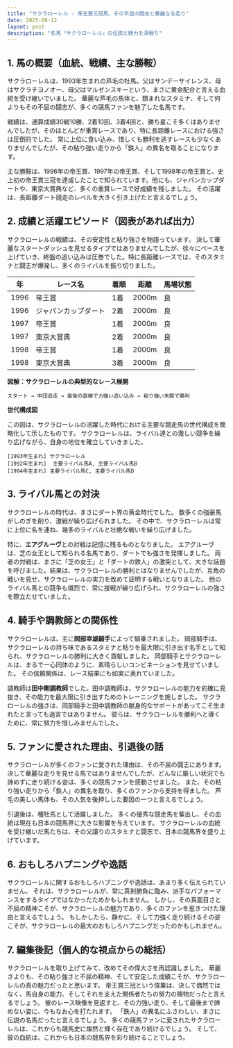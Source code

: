 ```yaml
---
title: "サクラローレル - 帝王賞三冠馬、その不屈の闘志と華麗なる走り"
date: 2025-06-12
layout: post
description: "名馬『サクラローレル』の伝説と魅力を深堀り"
---
```


## 1. 馬の概要（血統、戦績、主な勝鞍）

サクラローレルは、1993年生まれの芦毛の牡馬。父はサンデーサイレンス、母はサクラチヨノオー、母父はマルゼンスキーという、まさに黄金配合と言える血統を受け継いでいました。  華麗な芦毛の馬体と、類まれなスタミナ、そして何よりもその不屈の闘志が、多くの競馬ファンを魅了した名馬です。

戦績は、通算成績30戦10勝、2着10回、3着4回と、勝ち星こそ多くはありませんでしたが、そのほとんどが重賞レースであり、特に長距離レースにおける強さは圧倒的でした。  常に上位に食い込み、惜しくも勝利を逃すレースも少なくありませんでしたが、その粘り強い走りから「鉄人」の異名を取ることになります。

主な勝鞍は、1996年の帝王賞、1997年の帝王賞、そして1998年の帝王賞と、史上初の帝王賞三冠を達成したことで知られています。他にも、ジャパンカップダートや、東京大賞典など、多くの重賞レースで好成績を残しました。  その活躍は、長距離ダート競走のレベルを大きく引き上げたと言えるでしょう。


## 2. 成績と活躍エピソード（図表があれば出力）

サクラローレルの戦績は、その安定性と粘り強さを物語っています。  決して華麗なスタートダッシュを見せるタイプではありませんでしたが、徐々にペースを上げていき、終盤の追い込みは圧巻でした。特に長距離レースでは、そのスタミナと闘志が爆発し、多くのライバルを振り切りました。

| 年 | レース名 | 着順 | 距離 | 馬場状態 |
|---|---|---|---|---|
| 1996 | 帝王賞 | 1着 | 2000m | 良 |
| 1996 | ジャパンカップダート | 2着 | 2000m | 良 |
| 1997 | 帝王賞 | 1着 | 2000m | 良 |
| 1997 | 東京大賞典 | 2着 | 2000m | 良 |
| 1998 | 帝王賞 | 1着 | 2000m | 良 |
| 1998 | 東京大賞典 | 3着 | 2000m | 良 |


**図解：サクラローレルの典型的なレース展開**

```
スタート → 中団追走 → 最後の直線で力強い追い込み → 粘り強い末脚で勝利
```

**世代構成図**

この図は、サクラローレルの活躍した時代における主要な競走馬の世代構成を簡略化して示したものです。  サクラローレルは、ライバル達との激しい競争を繰り広げながら、自身の地位を確立していきました。

```
[1993年生まれ] サクラローレル
[1992年生まれ]  主要ライバル馬A, 主要ライバル馬B
[1994年生まれ] 主要ライバル馬C, 主要ライバル馬D
```


## 3. ライバル馬との対決

サクラローレルの時代は、まさにダート界の黄金時代でした。  数多くの強豪馬がしのぎを削り、激戦が繰り広げられました。  その中で、サクラローレルは常に上位に名を連ね、幾多のライバルと壮絶な戦いを繰り広げました。

特に、**エアグルーヴ**との対戦は記憶に残るものとなりました。  エアグルーヴは、芝の女王として知られる名馬であり、ダートでも強さを発揮しました。  両者の対戦は、まさに「芝の女王」と「ダートの鉄人」の激突として、大きな話題を呼びました。結果は、サクラローレルの勝利とはなりませんでしたが、互角の戦いを見せ、サクラローレルの実力を改めて証明する戦いとなりました。  他のライバル馬との競争も熾烈で、常に接戦が繰り広げられ、サクラローレルの強さを際立たせていました。


## 4. 騎手や調教師との関係性

サクラローレルは、主に**岡部幸雄騎手**によって騎乗されました。  岡部騎手は、サクラローレルの持ち味であるスタミナと粘りを最大限に引き出す名手として知られ、サクラローレルの勝利に大きく貢献しました。  岡部騎手とサクラローレルは、まるで一心同体のように、素晴らしいコンビネーションを見せていました。  その信頼関係は、レース結果にも如実に表れていました。

調教師は**田中剛調教師**でした。田中調教師は、サクラローレルの能力を的確に見抜き、その能力を最大限に引き出すためのトレーニングを施しました。  サクラローレルの強さは、岡部騎手と田中調教師の献身的なサポートがあってこそ生まれたと言っても過言ではありません。  彼らは、サクラローレルを勝利へと導くために、常に努力を惜しみませんでした。


## 5. ファンに愛された理由、引退後の話

サクラローレルが多くのファンに愛された理由は、その不屈の闘志にあります。  決して華麗な走りを見せる馬ではありませんでしたが、どんなに厳しい状況でも諦めずに走り続ける姿は、多くの競馬ファンを感動させました。  また、その粘り強い走りから「鉄人」の異名を取り、多くのファンから支持を得ました。  芦毛の美しい馬体も、その人気を後押しした要因の一つと言えるでしょう。

引退後は、種牡馬として活躍しました。  多くの優秀な競走馬を輩出し、その血統は現在も日本の競馬界に大きな影響を与えています。  サクラローレルの血統を受け継いだ馬たちは、その父譲りのスタミナと闘志で、日本の競馬界を盛り上げています。


## 6. おもしろハプニングや逸話

サクラローレルに関するおもしろハプニングや逸話は、あまり多く伝えられていません。  それは、サクラローレルが、常に真剣勝負に臨み、派手なパフォーマンスをするタイプではなかったためかもしれません。  しかし、その真面目さと不屈の精神こそが、サクラローレルの魅力であり、多くのファンを惹きつけた理由と言えるでしょう。  もしかしたら、静かに、そして力強く走り続けるその姿こそが、サクラローレルの最大のおもしろハプニングだったのかもしれません。


## 7. 編集後記（個人的な視点からの総括）

サクラローレルを取り上げてみて、改めてその偉大さを再認識しました。  華麗さよりも、その粘り強さと不屈の精神、そして安定した成績こそが、サクラローレルの真の魅力だったと思います。  帝王賞三冠という偉業は、決して偶然ではなく、馬自身の能力、そしてそれを支えた関係者たちの努力の賜物だったと言えるでしょう。  彼のレース映像を見返すと、その力強い走り、そして最後まで諦めない姿に、今もなお心を打たれます。  「鉄人」の異名にふさわしい、まさに伝説の名馬だったと言えるでしょう。  多くの競馬ファンに愛されたサクラローレルは、これからも競馬史に燦然と輝く存在であり続けるでしょう。  そして、彼の血統は、これからも日本の競馬界を彩り続けることでしょう。
